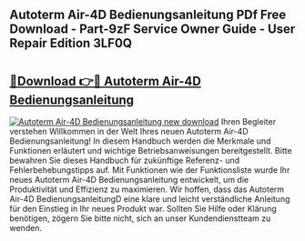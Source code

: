 ## Autoterm Air-4D Bedienungsanleitung PDf Free Download - Part-9zF Service Owner Guide - User Repair Edition 3LF0Q

# <h2><a href="http://df0aumq.blite.top/?on=Autoterm+Air-4D+Bedienungsanleitung">🔗Download 👉🔴 Autoterm Air-4D Bedienungsanleitung</a></h2>

[![Autoterm Air-4D Bedienungsanleitung new download](https://i.imgur.com/lujVjoI.png)](http://df0aumq.blite.top/?on=Autoterm+Air-4D+Bedienungsanleitung)
Ihren Begleiter verstehen Willkommen in der Welt Ihres neuen Autoterm Air-4D Bedienungsanleitung! In diesem Handbuch werden die Merkmale und Funktionen erläutert und wichtige Betriebsanweisungen bereitgestellt. Bitte bewahren Sie dieses Handbuch für zukünftige Referenz- und Fehlerbehebungstipps auf. Mit Funktionen wie der Funktionsliste wurde Ihr neues Autoterm Air-4D Bedienungsanleitung entwickelt, um die Produktivität und Effizienz zu maximieren. Wir hoffen, dass das Autoterm Air-4D BedienungsanleitungD eine klare und leicht verständliche Anleitung für den Einstieg in Ihr neues Produkt war. Sollten Sie Hilfe oder Klärung benötigen, zögern Sie bitte nicht, sich an unser Kundendienstteam zu wenden.
